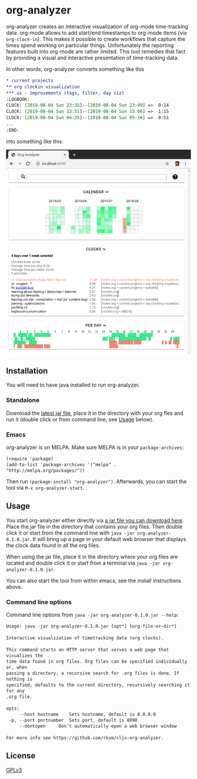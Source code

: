 # org-analyzer

org-analyzer creates an interactive visualization of org-mode time-tracking
data. org-mode allows to add start/end timestamps to org-mode items (via
`org-clock-in`). This makes it possible to create workflows that capture the
times spend working on particular things. Unfortunately the reporting features
built into org-mode are rather limited. This tool remedies that fact by
providing a visual and interactive presentation of time-tracking data.

In other words, org-analyzer converts something like this

```org
* current projects
** org clockin visualization
*** ui - improvements (tags, filter, day viz)
:LOGBOOK:
CLOCK: [2019-08-04 Sun 23:35]--[2019-08-04 Sun 23:49] =>  0:14
CLOCK: [2019-08-04 Sun 13:51]--[2019-08-04 Sun 15:06] =>  1:15
CLOCK: [2019-08-04 Sun 04:25]--[2019-08-04 Sun 05:16] =>  0:51
...
:END:
```

into something like this:

![](doc/2019-08-10_org-analyzer.png)



## Installation

You will need to have java installed to run org-analyzer.

### Standalone

Download the [latest jar file](TODO), place it in the directory with your org
fles and run it (double click or from command line, see [Usage](#Usage) below).

### Emacs

org-analyzer is on MELPA. Make sure MELPA is in your `package-archives`:

```elisp
(require 'package)
(add-to-list 'package-archives '("melpa" . "http://melpa.org/packages/"))
```

Then run `(package-install "org-analyzer")`. Afterwards, you can start the tool
via `M-x org-analyzer-start`.




## Usage

You start org-analyzer either directly via [a jar file you can download
here](TODO). Place the jar file in the directory that contains your org files.
Then double click it or start from the command line with `java -jar org-analyzer-0.1.0.jar`.
It will bring up a page in your default web browser that displays the clock data
found in all the org files.

When using the jar file, place it in the directory where your org files are
located and double click it or start from a terminal via 
`java -jar org-analyzer-0.1.0.jar`.

You can also start the tool from within emacs, see the install instructions
above.

### Command line options

Command line options from `java -jar org-analyzer-0.1.0.jar --help`:

```
Usage: java -jar org-analyzer-0.1.0.jar [opt*] [org-file-or-dir*]

Interactive visualization of timetracking data (org clocks).

This command starts an HTTP server that serves a web page that visualizes the
time data found in org files. Org files can be specified individually or, when
passing a directory, a recursive search for .org files is done. If nothing is
specified, defaults to the current directory, recursively searching it for any
.org file.

opts:
     --host hostname	Sets hostname, default is 0.0.0.0
 -p, --port portnumber	Sets port, default is 8090
     --dontopen		Don't automatically open a web browser window

For more info see https://github.com/rksm/cljs-org-analyzer.
```



## License

[GPLv3](LICENSE)
